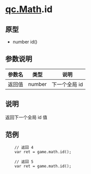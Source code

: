 # [qc.Math](README.md).id

## 原型
* number id()

## 参数说明
| 参数名 | 类型 | 说明 |
| ------------- | ------------- | -------------|
| 返回值 | number | 下一个全局 id |

## 说明
返回下一个全局 id 值

## 范例
````
    // 返回 4
    var ret = game.math.id();

    // 返回 5
    var ret = game.math.id();
````
